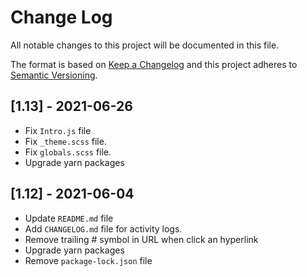 # Change Log

All notable changes to this project will be documented in this file.

The format is based on [Keep a Changelog](http://keepachangelog.com/)
and this project adheres to [Semantic Versioning](http://semver.org/).

## [1.13] - 2021-06-26

- Fix `Intro.js` file
- Fix `_theme.scss` file.
- Fix `globals.scss` file.
- Upgrade yarn packages

## [1.12] - 2021-06-04

- Update `README.md` file
- Add `CHANGELOG.md` file for activity logs.
- Remove trailing # symbol in URL when click an hyperlink
- Upgrade yarn packages
- Remove `package-lock.json` file
